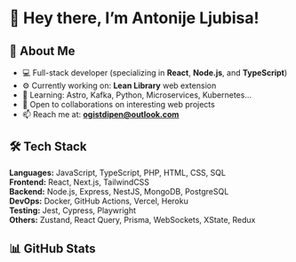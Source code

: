 # 👋 Hey there, I’m Antonije Ljubisa!


## 🧠 About Me

- 💻 Full-stack developer (specializing in **React**, **Node.js**, and **TypeScript**)
- ⚙️ Currently working on: **Lean Library** web extension
- 🌱 Learning: Astro, Kafka, Python, Microservices, Kubernetes...
- 🤝 Open to collaborations on interesting web projects
- 📫 Reach me at: **ogistdipen@outlook.com**

## 🛠️ Tech Stack

**Languages:** JavaScript, TypeScript, PHP, HTML, CSS, SQL  
**Frontend:** React, Next.js, TailwindCSS  
**Backend:** Node.js, Express, NestJS, MongoDB, PostgreSQL  
**DevOps:** Docker, GitHub Actions, Vercel, Heroku  
**Testing:** Jest, Cypress, Playwright  
**Others:** Zustand, React Query, Prisma, WebSockets, XState, Redux


## 📊 GitHub Stats

<p align="center>
  <img src="https://github-readme-stats.vercel.app/api?username=Luffylando&show_icons=true&count_private=true&theme=tokyonight&hide_border=true&border_radius=20v" width="50%" />
</p>
<p align="center>
  <img src="https://github-readme-stats.vercel.app/api/top-langs/?username=Luffylando&layout=compact&theme=tokyonight&count_private=true&hide_border=true&border_radius=20v" width="50%" />
</p>
<p align="center>
  <img src="https://github-readme-streak-stats.herokuapp.com/?user=Luffylando&theme=tokyonight&hide_border=true&count_private=true&border_radius=20" width="50%" />
</p>
